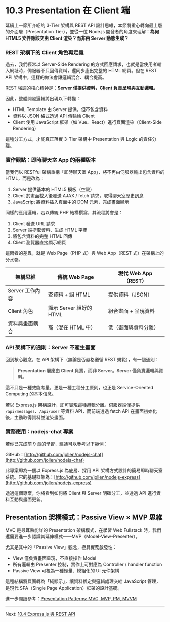 # 10.3 Presentation 在 Client 端

延續上一節所介紹的 3-Tier 架構與 REST API 設計思維，本節將重心轉向最上層的介面層（Presentation Tier），並從一位 Node.js 開發者的角度來理解：**為何 HTML5 文件應該交由 Client 渲染？而非由 Server 動態生成？**

### REST 架構下的 Client 角色再定義

過去，我們經常以 Server-Side Rendering 的方式回應請求，也就是當使用者輸入網址時，伺服器不只回傳資料，還同步產出完整的 HTML 網頁。但在 REST API 架構中，這樣的做法會讓邏輯混合、耦合提高。

REST 強調的核心精神是：**Server 僅提供資料，Client 負責呈現與互動邏輯。**

因此，整體開發邏輯將出現以下轉變：

* HTML Template 由 Server 提供，但不包含資料
* 資料以 JSON 格式透過 API 傳輸給 Client
* Client 使用 JavaScript 框架（如 Vue、React）進行頁面渲染（Client-Side Rendering）

這種分工方式，才能真正落實 3-Tier 架構中 Presentation 與 Logic 的責任分離。

### 實作觀點：即時聊天室 App 的兩種版本

當我們以 RESTful 架構重構「即時聊天室 App」，將不再由伺服器輸出包含資料的 HTML，而是改為：

1. Server 提供基本的 HTML5 模板（空殼）
2. Client 於畫面載入後發送 AJAX / fetch 請求，取得聊天室歷史訊息
3. JavaScript 將資料插入頁面中的 DOM 元素，完成畫面顯示

同樣的應用邏輯，若以傳統 PHP 結構撰寫，其流程將會是：

1. Client 發送 URL 請求
2. Server 端撈取資料、生成 HTML 字串
3. 將包含資料的完整 HTML 回傳
4. Client 瀏覽器直接顯示網頁

這兩者的差異，就是 Web Page（PHP 式）與 Web App（REST 式）在架構上的分水嶺。

| 架構思維        | 傳統 Web Page        | 現代 Web App（REST） |
| ----------- | ------------------ | ---------------- |
| Server 工作內容 | 查資料 + 組 HTML       | 提供資料（JSON）       |
| Client 角色   | 顯示 Server 組好的 HTML | 組合畫面 + 呈現資料      |
| 資料與畫面耦合     | 高（混在 HTML 中）       | 低（畫面與資料分離）       |

### API 架構下的通則：Server 不產生畫面

回到核心觀念，在 API 架構下（無論是否嚴格遵循 REST 規範），有一個通則：

> **Presentation 層應由 Client 負責，而非 Server。Server 僅負責邏輯與資料。**

這不只是一種效能考量，更是一種工程分工原則，也正是 Service-Oriented Computing 的基本信念。

若以 Express.js 架構設計，即可實現這種邏輯分離。伺服器端僅提供 `/api/messages`、`/api/user` 等資料 API，而前端透過 fetch API 在畫面初始化後，主動取得資料並渲染畫面。

### 實務應用：nodejs-chat 專案

若你已完成前 9 章的學習，建議可以參考以下範例：

GitHub：[http://github.com/jollen/nodejs-chat](http://github.com/jollen/nodejs-chat)

此專案即為一個以 Express.js 為底層、採用 API 架構方式設計的簡易即時聊天室系統。它的基礎框架為：[http://github.com/jollen/nodejs-express](http://github.com/jollen/nodejs-express)

透過這個專案，你將看到如何將 Client 與 Server 明確分工，並透過 API 進行資料互動與畫面更新。

## Presentation 架構模式：Passive View × MVP 思維

MVC 是最耳熟能詳的 Presentation 架構模式，在學習 Web Fullstack 時，我們還需要進一步認識其延伸模式——MVP（Model-View-Presenter）。

尤其是其中的「Passive View」觀念，極具實務啟發性：

* View 僅負責畫面呈現，不直接操作 Model
* 所有邏輯由 Presenter 控制，實作上可對應為 Controller / handler function
* Passive View 可視為一種輕量、模組化的 UI 元件架構

這種結構將頁面轉為「純顯示」，讓資料綁定與邏輯處理交給 JavaScript 管理，是現代 SPA（Single Page Application）框架的設計基礎。

進一步閱讀參考：[Presentation Patterns: MVC, MVP, PM, MVVM](https://manojjaggavarapu.wordpress.com/2012/05/02/presentation-patterns-mvc-mvp-pm-mvvm/)

---

Next: [10.4 Express.js 與 REST API](4-rest-api.md)
